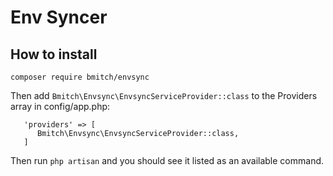 # Env Syncer #

## How to install ##

`composer require bmitch/envsync`

Then add `Bmitch\Envsync\EnvsyncServiceProvider::class` to the Providers array in config/app.php:

```
   'providers' => [
      Bmitch\Envsync\EnvsyncServiceProvider::class,
   ]
```

Then run `php artisan` and you should see it listed as an available command.
